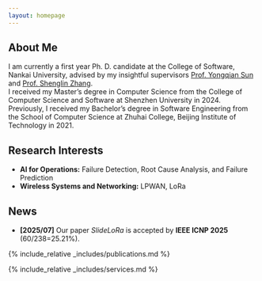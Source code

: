```yaml
---
layout: homepage
---
```


## About Me

I am currently a first year Ph. D. candidate at the College of Software, Nankai University, advised by my insightful supervisors [Prof. Yongqian Sun](https://nkcs.iops.ai/yongqiansun/) and [Prof. Shenglin Zhang](https://nkcs.iops.ai/shenglinzhang/).  
I received my Master’s degree in Computer Science from the College of Computer Science and Software at Shenzhen University in 2024.  
Previously, I received my Bachelor’s degree in Software Engineering from the School of Computer Science at Zhuhai College, Beijing Institute of Technology in 2021.



## Research Interests

- **AI for Operations:** Failure Detection, Root Cause Analysis, and Failure Prediction  
- **Wireless Systems and Networking:** LPWAN, LoRa

## News

<!-- - **[Feb. 2020]** Our paper about incremental learning is accepted to CVPR 2020.
- **[Feb. 2020]** We will host the ACM Multimedia Asia 2020 conference in Singapore!
- **[Sept. 2019]** Our paper about few-shot learning is accepted to NeurIPS 2019. -->
- **[2025/07]** Our paper *SlideLoRa* is accepted by **IEEE ICNP 2025** (60/238=25.21%).

{% include_relative _includes/publications.md %}

{% include_relative _includes/services.md %}
